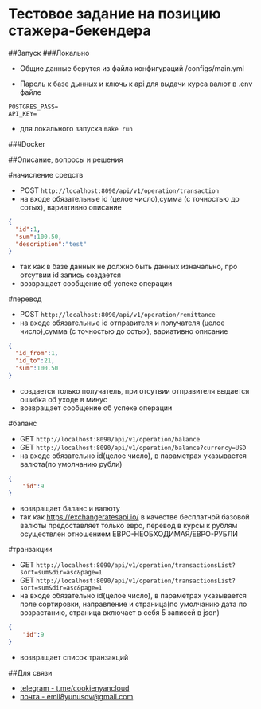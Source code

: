 # Тестовое задание на позицию стажера-бекендера

##Запуск
###Локально
- Общие данные берутся из файла конфигураций /configs/main.yml

- Пароль к базе дынных и ключь к api для выдачи курса валют в .env файле
```dotenv
POSTGRES_PASS=
API_KEY=
 ```
- для локального запуска `make run` 

###Docker

##Описание, вопросы и решения

#начисление средств
- POST `http://localhost:8090/api/v1/operation/transaction`
- на входе обязательные id (целое число),сумма (с точностью до сотых), вариативно описание
```json
{
  "id":1,
  "sum":100.50,
  "description":"test"
}
```
- так как в базе данных не должно быть данных изначально, про отсутвии id запись создается
- возвращает сообщение об успехе операции

#перевод
- POST `http://localhost:8090/api/v1/operation/remittance`
- на входе обязательные id отправителя и получателя (целое число),сумма (с точностью до сотых), вариативно описание
```json
{
  "id_from":1,
  "id_to":21,
  "sum":100.50
}
```
- создается только получатель, при отсутвии отправителя выдается ошибка об уходе в минус
- возвращает сообщение об успехе операции

#баланс
- GET `http://localhost:8090/api/v1/operation/balance`
- GET `http://localhost:8090/api/v1/operation/balance?currency=USD`
- на входе обязательно id(целое число), в параметрах указывается валюта(по умолчанию рубли)
```json
{
    "id":9
}
```
- возвращает баланс и валюту
- так как https://exchangeratesapi.io/ в качестве бесплатной базовой валюты предоставляет только евро, перевод в курсы к рублям осуществлен отношением ЕВРО-НЕОБХОДИМАЯ/ЕВРО-РУБЛИ


#транзакции
- GET `http://localhost:8090/api/v1/operation/transactionsList?sort=sum&dir=asc&page=1`
- GET `http://localhost:8090/api/v1/operation/transactionsList?sort=sum&dir=asc&page=1`
- на входе обязательно id(целое число), в параметрах указывается поле сортировки, направление и страница(по умолчанию дата по возрастанию, страница включает в себя 5 записей в json)
```json
{
    "id":9
}
```
- возвращает список транзакций


##Для связи
- [telegram - t.me/cookienyancloud](t.me/cookienyancloud)
- [почта - emil8yunusov@gmail.com](emil8yunusov@gmail.com)





 
 
 